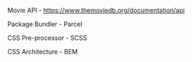 Movie API - https://www.themoviedb.org/documentation/api

Package Bundler - Parcel

CSS Pre-processor - SCSS

CSS Architecture - BEM
